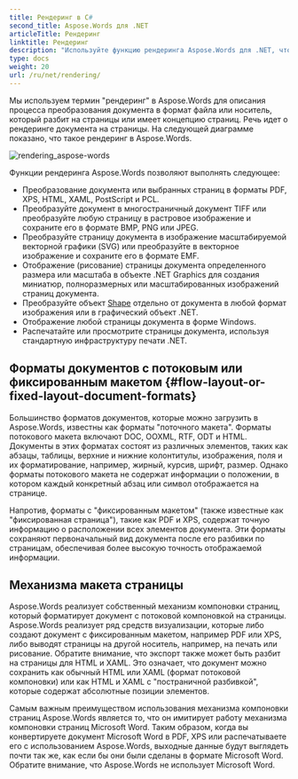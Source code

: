 ```yaml
---
title: Рендеринг в C#
second_title: Aspose.Words для .NET
articleTitle: Рендеринг
linktitle: Рендеринг
description: "Используйте функцию рендеринга Aspose.Words для .NET, чтобы форматировать документ с потоковым макетом на страницы и конвертировать такой документ или выбранные страницы в другие форматы документов (PDF, HTML, XPS и т.д.) или изображений (TIFF, PNG, SVG и т.д.) для просмотр, дальнейшее преобразование или печать с использованием C#."
type: docs
weight: 20
url: /ru/net/rendering/
---
```


Мы используем термин "рендеринг" в Aspose.Words для описания процесса преобразования документа в формат файла или носитель, который разбит на страницы или имеет концепцию страниц. Речь идет о рендеринге документа на страницы. На следующей диаграмме показано, что такое рендеринг в Aspose.Words.

![rendering_aspose-words](/words/net/rendering/rendering-1.png)

Функции рендеринга Aspose.Words позволяют выполнять следующее:

- Преобразование документа или выбранных страниц в форматы PDF, XPS, HTML, XAML, PostScript и PCL.
- Преобразуйте документ в многостраничный документ TIFF или преобразуйте любую страницу в растровое изображение и сохраните его в формате BMP, PNG или JPEG.
- Преобразуйте страницу документа в изображение масштабируемой векторной графики (SVG) или преобразуйте в векторное изображение и сохраните его в формате EMF.
- Отображение (рисование) страницы документа определенного размера или масштаба в объекте .NET Graphics для создания миниатюр, полноразмерных или масштабированных изображений страниц документа.
- Преобразуйте объект [Shape](https://reference.aspose.com/words/net/aspose.words.drawing/shape/) отдельно от документа в любой формат изображения или в графический объект .NET.
- Отображение любой страницы документа в форме Windows.
- Распечатайте или просмотрите страницы документа, используя стандартную инфраструктуру печати .NET.

## Форматы документов с потоковым или фиксированным макетом {#flow-layout-or-fixed-layout-document-formats}

Большинство форматов документов, которые можно загрузить в Aspose.Words, известны как форматы "поточного макета". Форматы потокового макета включают DOC, OOXML, RTF, ODT и HTML. Документы в этих форматах состоят из различных элементов, таких как абзацы, таблицы, верхние и нижние колонтитулы, изображения, поля и их форматирование, например, жирный, курсив, шрифт, размер. Однако форматы потокового макета не содержат информации о положении, в котором каждый конкретный абзац или символ отображается на странице.

Напротив, форматы с "фиксированным макетом" (также известные как "фиксированная страница"), такие как PDF и XPS, содержат точную информацию о расположении всех элементов документа. Эти форматы сохраняют первоначальный вид документа после его разбивки по страницам, обеспечивая более высокую точность отображаемой информации.

## Механизма макета страницы

Aspose.Words реализует собственный механизм компоновки страниц, который форматирует документ с потоковой компоновкой на страницы. Aspose.Words реализует ряд средств визуализации, которые либо создают документ с фиксированным макетом, например PDF или XPS, либо выводят страницы на другой носитель, например, на печать или рисование. Обратите внимание, что экспорт также может быть разбит на страницы для HTML и XAML. Это означает, что документ можно сохранить как обычный HTML или XAML (формат потоковой компоновки) или как HTML и XAML с "постраничной разбивкой", которые содержат абсолютные позиции элементов.

Самым важным преимуществом использования механизма компоновки страниц Aspose.Words является то, что он имитирует работу механизма компоновки страниц Microsoft Word. Таким образом, когда вы конвертируете документ Microsoft Word в PDF, XPS или распечатываете его с использованием Aspose.Words, выходные данные будут выглядеть почти так же, как если бы они были сделаны в формате Microsoft Word. Обратите внимание, что Aspose.Words не использует Microsoft Word.
